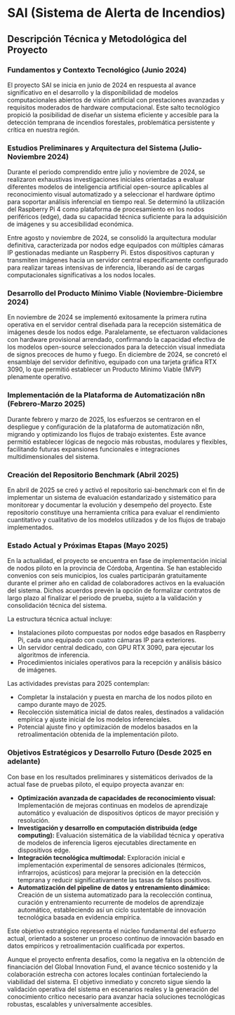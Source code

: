 # SAI (Sistema de Alerta de Incendios)

## Descripción Técnica y Metodológica del Proyecto

### Fundamentos y Contexto Tecnológico (Junio 2024)

El proyecto SAI se inicia en junio de 2024 en respuesta al avance significativo en el desarrollo y la disponibilidad de modelos computacionales abiertos de visión artificial con prestaciones avanzadas y requisitos moderados de hardware computacional. Este salto tecnológico propició la posibilidad de diseñar un sistema eficiente y accesible para la detección temprana de incendios forestales, problemática persistente y crítica en nuestra región.

### Estudios Preliminares y Arquitectura del Sistema (Julio-Noviembre 2024)

Durante el periodo comprendido entre julio y noviembre de 2024, se realizaron exhaustivas investigaciones iniciales orientadas a evaluar diferentes modelos de inteligencia artificial open-source aplicables al reconocimiento visual automatizado y a seleccionar el hardware óptimo para soportar análisis inferencial en tiempo real. Se determinó la utilización del Raspberry Pi 4 como plataforma de procesamiento en los nodos periféricos (edge), dada su capacidad técnica suficiente para la adquisición de imágenes y su accesibilidad económica.

Entre agosto y noviembre de 2024, se consolidó la arquitectura modular definitiva, caracterizada por nodos edge equipados con múltiples cámaras IP gestionadas mediante un Raspberry Pi. Estos dispositivos capturan y transmiten imágenes hacia un servidor central específicamente configurado para realizar tareas intensivas de inferencia, liberando así de cargas computacionales significativas a los nodos locales.

### Desarrollo del Producto Mínimo Viable (Noviembre-Diciembre 2024)

En noviembre de 2024 se implementó exitosamente la primera rutina operativa en el servidor central diseñada para la recepción sistemática de imágenes desde los nodos edge. Paralelamente, se efectuaron validaciones con hardware provisional arrendado, confirmando la capacidad efectiva de los modelos open-source seleccionados para la detección visual inmediata de signos precoces de humo y fuego. En diciembre de 2024, se concretó el ensamblaje del servidor definitivo, equipado con una tarjeta gráfica RTX 3090, lo que permitió establecer un Producto Mínimo Viable (MVP) plenamente operativo.

### Implementación de la Plataforma de Automatización n8n (Febrero-Marzo 2025)

Durante febrero y marzo de 2025, los esfuerzos se centraron en el despliegue y configuración de la plataforma de automatización n8n, migrando y optimizando los flujos de trabajo existentes. Este avance permitió establecer lógicas de negocio más robustas, modulares y flexibles, facilitando futuras expansiones funcionales e integraciones multidimensionales del sistema.

### Creación del Repositorio Benchmark (Abril 2025)

En abril de 2025 se creó y activó el repositorio sai-benchmark con el fin de implementar un sistema de evaluación estandarizado y sistemático para monitorear y documentar la evolución y desempeño del proyecto. Este repositorio constituye una herramienta crítica para evaluar el rendimiento cuantitativo y cualitativo de los modelos utilizados y de los flujos de trabajo implementados.

### Estado Actual y Próximas Etapas (Mayo 2025)

En la actualidad, el proyecto se encuentra en fase de implementación inicial de nodos piloto en la provincia de Córdoba, Argentina. Se han establecido convenios con seis municipios, los cuales participarán gratuitamente durante el primer año en calidad de colaboradores activos en la evaluación del sistema. Dichos acuerdos prevén la opción de formalizar contratos de largo plazo al finalizar el periodo de prueba, sujeto a la validación y consolidación técnica del sistema.

La estructura técnica actual incluye:

* Instalaciones piloto compuestas por nodos edge basados en Raspberry Pi, cada uno equipado con cuatro cámaras IP para exteriores.
* Un servidor central dedicado, con GPU RTX 3090, para ejecutar los algoritmos de inferencia.
* Procedimientos iniciales operativos para la recepción y análisis básico de imágenes.

Las actividades previstas para 2025 contemplan:

* Completar la instalación y puesta en marcha de los nodos piloto en campo durante mayo de 2025.
* Recolección sistemática inicial de datos reales, destinados a validación empírica y ajuste inicial de los modelos inferenciales.
* Potencial ajuste fino y optimización de modelos basados en la retroalimentación obtenida de la implementación piloto.

### Objetivos Estratégicos y Desarrollo Futuro (Desde 2025 en adelante)

Con base en los resultados preliminares y sistemáticos derivados de la actual fase de pruebas piloto, el equipo proyecta avanzar en:

* **Optimización avanzada de capacidades de reconocimiento visual:** Implementación de mejoras continuas en modelos de aprendizaje automático y evaluación de dispositivos ópticos de mayor precisión y resolución.
* **Investigación y desarrollo en computación distribuida (edge computing):** Evaluación sistemática de la viabilidad técnica y operativa de modelos de inferencia ligeros ejecutables directamente en dispositivos edge.
* **Integración tecnológica multimodal:** Exploración inicial e implementación experimental de sensores adicionales (térmicos, infrarrojos, acústicos) para mejorar la precisión en la detección temprana y reducir significativamente las tasas de falsos positivos.
* **Automatización del pipeline de datos y entrenamiento dinámico:** Creación de un sistema automatizado para la recolección continua, curación y entrenamiento recurrente de modelos de aprendizaje automático, estableciendo así un ciclo sustentable de innovación tecnológica basada en evidencia empírica.

Este objetivo estratégico representa el núcleo fundamental del esfuerzo actual, orientado a sostener un proceso continuo de innovación basado en datos empíricos y retroalimentación cualificada por expertos.

Aunque el proyecto enfrenta desafíos, como la negativa en la obtención de financiación del Global Innovation Fund, el avance técnico sostenido y la colaboración estrecha con actores locales continúan fortaleciendo la viabilidad del sistema. El objetivo inmediato y concreto sigue siendo la validación operativa del sistema en escenarios reales y la generación del conocimiento crítico necesario para avanzar hacia soluciones tecnológicas robustas, escalables y universalmente accesibles.
